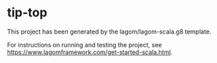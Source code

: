 # tip-top

This project has been generated by the lagom/lagom-scala.g8 template. 

For instructions on running and testing the project, see https://www.lagomframework.com/get-started-scala.html.
